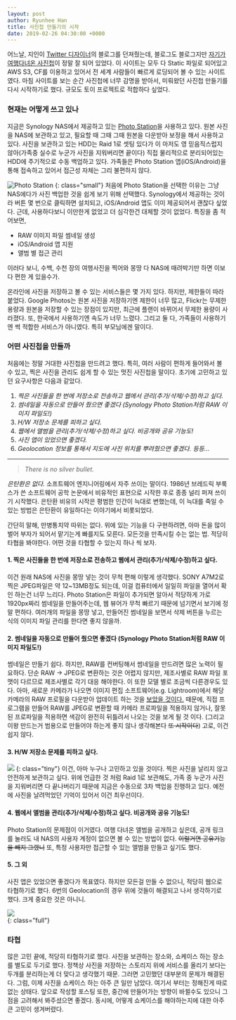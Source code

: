 ```yaml
---
layout: post
author: Ryunhee Han
title: 사진첩 만들기의 시작
date: 2019-02-26 04:30:00 +0000
---
```

어느날, 지인이 [Twitter 디자이너](http://paulstamatiou.com)의 블로그를 던져줬는데, 블로그도 블로그지만 [자기가 여행다녀온 사진첩](https://paulstamatiou.com/photos/)이 정말 잘 되어 있었다. 이 사이트는 모두 다 Static 파일로 되어있고 AWS S3, CF를 이용하고 있어서 전 세계 사람들이 빠르게 로딩되어 볼 수 있는 사이트였다. 마침 사이트를 보는 순간 사진첩에 너무 감명을 받아서, 미뤄왔던 사진첩 만들기를 다시 시작하기로 했다. 규모도 토이 프로젝트로 적합하다 싶었다. 

### 현재는 어떻게 쓰고 있나
지금은 Synology NAS에서 제공하고 있는 [Photo Station](https://www.synology.com/ko-kr/dsm/feature/photo_station)을 사용하고 있다. 원본 사진을 NAS에 보관하고 있고, 필요할 때 그때 그때 원본을 다운받아 보정을 해서 사용하고 있다. 사진을 보관하고 있는 HDD는 Raid 1로 셋팅 있다가 이 마저도 영 믿음직스럽지 않아(가족중 실수로 누군가 사진을 지워버리면 끝이다) 직접 물리적으로 분리되어있는 HDD에 주기적으로 수동 백업하고 있다. 가족들은 Photo Station 앱(iOS/Android)을 통해 접속하고 있어서 접근성 자체는 그리 불편하지 않다.

![Photo Station](https://farm8.staticflickr.com/7911/32328174257_129b0e3436_b.jpg)
{: class="small"}
처음에 Photo Station을 선택한 이유는 그냥 NAS에다가 사진 백업한 것을 쉽게 보기 위해 선택했다. Synology에서 제공하는 것이라 버튼 몇 번으로 클릭하면 설치되고, iOS/Android 앱도 이미 제공되어서 괜찮다 싶었다. 근데, 사용하다보니 이만한게 없었고 더 심각한건 대체할 것이 없었다. 특징을 좀 적어보면,

- RAW 이미지 파일 썸네일 생성
- iOS/Android 앱 지원
- 앨범 별 접근 관리

이러다 보니, 수백, 수천 장의 여행사진을 찍어와 몽땅 다 NAS에 때려박기만 하면 이보다 편한 게 있을수가.

온라인에 사진을 저장하고 볼 수 있는 서비스들은 몇 가지 있다. 하지만, 제한들이 따라 붙었다. Google Photos는 원본 사진을 저장하기엔 제한이 너무 많고, Flickr는 무제한 용량과 원본을 저장할 수 있는 장점이 있지만, 최근에 플랜이 바뀌어서 무제한 용량이 사라졌다. 또, 한국에서 사용하기엔 속도가 너무 느렸다. 그리고 둘 다, 가족들이 사용하기엔 썩 적합한 서비스가 아니였다. 특히 부모님에겐 말이다.

### 어떤 사진첩을 만들까
처음에는 정말 거대한 사진첩을 만드려고 했다. 특히, 여러 사람이 편하게 들어와서 볼 수 있고, 찍은 사진을 관리도 쉽게 할 수 있는 멋진 사진첩을 말이다. 초기에 고민하고 있던 요구사항은 다음과 같았다.


1. *찍은 사진들을 한 번에 저장소로 전송하고 웹에서 관리(추가/삭제/수정)하고 싶다.*
2. *썸네일을 자동으로 만들어 줬으면 좋겠다 (Synology Photo Station처럼 RAW 이미지 파일도!)*
3. *H/W 저장소 문제를 피하고 싶다.*
4. *웹에서 앨범을 관리(추가/삭제/수정)하고 싶다. 비공개와 공유 기능도!*
5. *사진 앱이 있었으면 좋겠다.*
6. *Geolocation 정보를 통해서 지도에 사진 위치를 뿌려줬으면 좋겠다. 등등...*

---

> _There is no silver bullet._

_은탄환은 없다._ 소프트웨어 엔지니어링에서 자주 쓰이는 말이다. 1986년 브레드릭 부룩스가 쓴 소프트웨어 공학 논문에서 비유적인 표현으로 시작한 후로 종종 널리 퍼져 쓰이기 시작했다. 은탄환 비유의 시작은 평범한 인간이 늑대로 변했는데, 이 늑대를 죽일 수 있는 방법은 은탄환이 유일하다는 이야기에서 비롯되었다.

간단히 말해, 만병통치약 따위는 없다. 위에 있는 기능을 다 구현하려면, 아마 돈을 많이 벌어 부자가 되어서 맡기는게 빠를지도 모른다. 모든것을 만족시킬 수는 없는 법. 적당히 타협을 봐야한다. 어떤 것을 타협할 수 있는지 하나 씩 보자.

#### 1. 찍은 사진들을 한 번에 저장소로 전송하고 웹에서 관리(추가/삭제/수정)하고 싶다.
이건 원래 NAS에 사진을 몽땅 넣는 것이 무척 편해 이렇게 생각했다. SONY A7M2로 찍은 JPEG파일은 약 12~13MB정도 되는데, 이걸 컴퓨터에서 일일히 파일을 열어서 확인 하는건 너무 느리다. Photo Station은 파일이 추가되면 알아서 적당하게 가로 1920px짜리 썸네일을 만들어주는데, 웹 뷰어가 무척 빠르기 때문에 넘기면서 보기에 정말 편하다. 여러개의 파일을 몽땅 넣고, 만들어진 썸네일을 보면서 삭제 버튼을 누르는 식의 이미지 파일 관리를 한다면 좋지 않을까. 

#### 2. 썸네일을 자동으로 만들어 줬으면 좋겠다 (Synology Photo Station처럼 RAW 이미지 파일도!)
썸네일은 만들기 쉽다. 하지만, RAW를 컨버팅해서 썸네일을 만드려면 많은 노력이 필요하다. 단순 RAW -> JPEG로 변환하는 것은 어렵지 않지만, 제조사별로 RAW 파일 포맷이 다르므로 제조사별로 각기 대응 해야한다. 이 또한 모델 별로 조금씩 다른경우도 있다. 아마, 새로운 카메라가 나오면 이미지 편집 소프트웨어(e.g. Lightroom)에서 해당 카메라의 RAW 프로필을 다운받아 업데이트 하는 것을 [보았을 것이다.](https://helpx.adobe.com/camera-raw/kb/camera-raw-plug-supported-cameras.html) 때문에, 직접 프로그램을 만들어 RAW를 JPEG로 변환할 때 카메라 프로파일을 적용하지 않거나, 잘못된 프로파일을 적용하면 색감이 완전히 뒤틀려서 나오는 것을 보게 될 것 이다. (그리고 이왕 만드는거 범용으로 만들어야 하는게 좋지 않나 생각해본다 ~~또 시작이다~~) 고로, 이건 쉽지 않다. 

#### 3. H/W 저장소 문제를 피하고 싶다.
![](http://www.rejinasgossipfix.com/wp-content/uploads/2018/01/a842c097f98f3119783b4bab91e21abfcf2c333db23b841ef7634c1600e68700.jpg)
{: class="tiny"}
이건, 아마 누구나 고민하고 있을 것이다. 찍은 사진을 날리지 않고 안전하게 보관하고 싶다. 위에 언급한 것 처럼 Raid 1로 보관해도, 가족 중 누군가 사진을 지워버리면 다 끝나버리기 때문에 지금은 수동으로 3차 백업을 진행하고 있다. 예전에 사진을 날려먹었던 기억이 있어서 이건 최우선이다.

#### 4. 웹에서 앨범을 관리(추가/삭제/수정)하고 싶다. 비공개와 공유 기능도!
Photo Station의 문제점이 이거였다. 여행 다녀온 앨범을 공개하고 싶은데, 공개 링크를 눌러도 내 NAS의 사용자 계정이 없으면 볼 수 있는 방법이 없다. ~~이럴거면 공유기능을 빼지 그랬니~~ 또, 특정 사용자만 접근할 수 있는 앨범을 만들고 싶기도 했다.

#### 5. 그 외
사진 앱은 있었으면 좋겠다가 목표였다. 하지만 모든걸 만들 수 없으니, 적당히 웹으로 타협하기로 했다. 6번의 Geolocation의 경우 위에 것들이 해결되고 나서 생각하기로 했다. 크게 중요한 것은 아니니.

![](https://farm8.staticflickr.com/7850/47198855342_2150f53a36_o.jpg)  
{: class="full"}

### 타협
많은 고민 끝에, 적당히 타협하기로 했다. 사진을 보관하는 장소와, 쇼케이스 하는 장소를 별도로 두기로 했다. 정책상 사진을 저장하는 스토리지 위에 서비스를 올리기 보다는 두개를 분리하는게 더 맞다고 생각했기 때문. 그러면 고민했던 대부분의 문제가 해결된다. 그럼, 이제 사진을 쇼케이스 하는 아주 큰 일만 남았다. 여기서 부터는 정해진게 따로 없는 상태다. 앞으로 작성할 포스팅 또한, 중간에 만들어가는 방향이 바뀔수도 있으니 그 점을 고려해서 봐주셨으면 좋겠다. 동시에, 어떻게 쇼케이스를 해야하는지에 대한 아주 큰 고민이 생겨버렸다. 